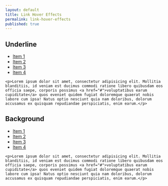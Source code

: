 ```yaml
---
layout: default
title: Link Hover Effects
permalink: link-hover-effects
published: true
---
```


## Underline

<div class="underline-effect">
    <ul>
        <li><a href="#">Item 1</a></li>
        <li><a href="#">Item 2</a></li>
        <li><a href="#">Item 3</a></li>
        <li><a href="#">Item 4</a></li>
    </ul>

    <p>Lorem ipsum dolor sit amet, consectetur adipisicing elit. Mollitia blanditiis, id veniam est ducimus commodi ratione libero quibusdam eos officia saepe, corporis possimus <a href="#">voluptatibus earum cupiditate</a> quos eveniet quidem fugiat doloremque quaerat nobis labore cum ipsa! Natus optio nesciunt quia nam doloribus, dolorum accusamus ex quisquam repudiandae perspiciatis, enim earum.</p>
</div>

## Background

<div class="background-effect">
    <ul>
        <li><a href="#">Item 1</a></li>
        <li><a href="#">Item 2</a></li>
        <li><a href="#">Item 3</a></li>
        <li><a href="#">Item 4</a></li>
    </ul>

    <p>Lorem ipsum dolor sit amet, consectetur adipisicing elit. Mollitia blanditiis, id veniam est ducimus commodi ratione libero quibusdam eos officia saepe, corporis possimus <a href="#">voluptatibus earum cupiditate</a> quos eveniet quidem fugiat doloremque quaerat nobis labore cum ipsa! Natus optio nesciunt quia nam doloribus, dolorum accusamus ex quisquam repudiandae perspiciatis, enim earum.</p>
</div>
